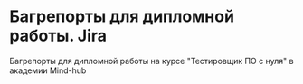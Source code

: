 # Багрепорты для дипломной работы. Jira
Багрепорты для дипломной работы на курсе "Тестировщик ПО с нуля" в академии Mind-hub
